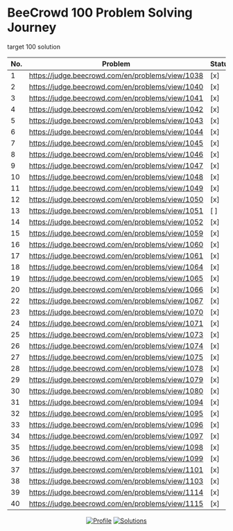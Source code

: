 # BeeCrowd 100 Problem Solving Journey

target 100 solution

| No. | Problem                                          | Status |
| --- | ------------------------------------------------ | ------ |
| 1   | https://judge.beecrowd.com/en/problems/view/1038 | [x]    |
| 2   | https://judge.beecrowd.com/en/problems/view/1040 | [x]    |
| 3   | https://judge.beecrowd.com/en/problems/view/1041 | [x]    |
| 4   | https://judge.beecrowd.com/en/problems/view/1042 | [x]    |
| 5   | https://judge.beecrowd.com/en/problems/view/1043 | [x]    |
| 6   | https://judge.beecrowd.com/en/problems/view/1044 | [x]    |
| 7   | https://judge.beecrowd.com/en/problems/view/1045 | [x]    |
| 8   | https://judge.beecrowd.com/en/problems/view/1046 | [x]    |
| 9   | https://judge.beecrowd.com/en/problems/view/1047 | [x]    |
| 10  | https://judge.beecrowd.com/en/problems/view/1048 | [x]    |
| 11  | https://judge.beecrowd.com/en/problems/view/1049 | [x]    |
| 12  | https://judge.beecrowd.com/en/problems/view/1050 | [x]    |
| 13  | https://judge.beecrowd.com/en/problems/view/1051 | [ ]    |
| 14  | https://judge.beecrowd.com/en/problems/view/1052 | [x]    |
| 15  | https://judge.beecrowd.com/en/problems/view/1059 | [x]    |
| 16  | https://judge.beecrowd.com/en/problems/view/1060 | [x]    |
| 17  | https://judge.beecrowd.com/en/problems/view/1061 | [x]    |
| 18  | https://judge.beecrowd.com/en/problems/view/1064 | [x]    |
| 19  | https://judge.beecrowd.com/en/problems/view/1065 | [x]    |
| 20  | https://judge.beecrowd.com/en/problems/view/1066 | [x]    |
| 22  | https://judge.beecrowd.com/en/problems/view/1067 | [x]    |
| 23  | https://judge.beecrowd.com/en/problems/view/1070 | [x]    |
| 24  | https://judge.beecrowd.com/en/problems/view/1071 | [x]    |
| 25  | https://judge.beecrowd.com/en/problems/view/1073 | [x]    |
| 26  | https://judge.beecrowd.com/en/problems/view/1074 | [x]    |
| 27  | https://judge.beecrowd.com/en/problems/view/1075 | [x]    |
| 28  | https://judge.beecrowd.com/en/problems/view/1078 | [x]    |
| 29  | https://judge.beecrowd.com/en/problems/view/1079 | [x]    |
| 30  | https://judge.beecrowd.com/en/problems/view/1080 | [x]    |
| 31  | https://judge.beecrowd.com/en/problems/view/1094 | [x]    |
| 32  | https://judge.beecrowd.com/en/problems/view/1095 | [x]    |
| 33  | https://judge.beecrowd.com/en/problems/view/1096 | [x]    |
| 34  | https://judge.beecrowd.com/en/problems/view/1097 | [x]    |
| 35  | https://judge.beecrowd.com/en/problems/view/1098 | [x]    |
| 36  | https://judge.beecrowd.com/en/problems/view/1099 | [x]    |
| 37  | https://judge.beecrowd.com/en/problems/view/1101 | [x]    |
| 38  | https://judge.beecrowd.com/en/problems/view/1103 | [x]    |
| 39  | https://judge.beecrowd.com/en/problems/view/1114 | [x]    |
| 40  | https://judge.beecrowd.com/en/problems/view/1115 | [x]    |

<div align="center">

[![Profile](https://img.shields.io/badge/BeeCrowd-Profile-blue)](https://judge.beecrowd.com/en/profile/1088780)
[![Solutions](https://img.shields.io/badge/Solutions-Repository-green)](https://github.com/JaberChowdhury/cpp_tutorial/tree/main/CP/beecrowd)

</div>
